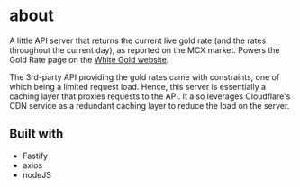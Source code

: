 
# about
A little API server that returns the current live gold rate (and the rates throughout the current day), as reported on the MCX market.
Powers the Gold Rate page on the [White Gold website](https://whitegold.money/ka/live-gold).

The 3rd-party API providing the gold rates came with constraints, one of which being a limited request load.
Hence, this server is essentially a caching layer that proxies requests to the API.
It also leverages Cloudflare's CDN service as a redundant caching layer to reduce the load on the server.

## Built with
- Fastify
- axios
- nodeJS
